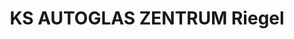 ---
title: "KS AUTOGLAS ZENTRUM Riegel"
url: /riegel-am-kaiserstuhl/ks-autoglas-zentrum-riegel/
shop: Autowerkstatt
---